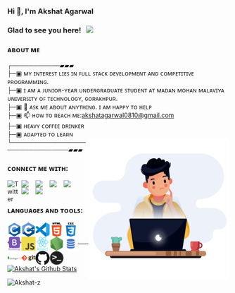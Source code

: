  
### Hi 👋, I'm Akshat Agarwal

### Glad to see you here! &nbsp; ![](https://visitor-badge.glitch.me/badge?page_id=Akshat-z.Akshat-z)


### ᴀʙᴏᴜᴛ ᴍᴇ 
┌───────────▰▰▰<br/> 
├─▣ ᴍʏ ɪɴᴛᴇʀᴇꜱᴛ ʟɪᴇꜱ ɪɴ ꜰᴜʟʟ ꜱᴛᴀᴄᴋ ᴅᴇᴠᴇʟᴏᴘᴍᴇɴᴛ ᴀɴᴅ ᴄᴏᴍᴘᴇᴛɪᴛɪᴠᴇ ᴘʀᴏɢʀᴀᴍᴍɪɴɢ.<br/>
├─▣ ɪ ᴀᴍ ᴀ ᴊᴜɴɪᴏʀ-ʏᴇᴀʀ ᴜɴᴅᴇʀɢʀᴀᴅᴜᴀᴛᴇ ꜱᴛᴜᴅᴇɴᴛ ᴀᴛ ᴍᴀᴅᴀɴ ᴍᴏʜᴀɴ ᴍᴀʟᴀᴠɪʏᴀ ᴜɴɪᴠᴇʀꜱɪᴛʏ ᴏꜰ ᴛᴇᴄʜɴᴏʟᴏɢʏ, ɢᴏʀᴀᴋʜᴘᴜʀ.<br/>
├─▣ 💬 ᴀꜱᴋ ᴍᴇ ᴀʙᴏᴜᴛ ᴀɴʏᴛʜɪɴɢ. ɪ ᴀᴍ ʜᴀᴘᴘʏ ᴛᴏ ʜᴇʟᴘ<br/>
├─▣ 📫 ʜᴏᴡ ᴛᴏ ʀᴇᴀᴄʜ ᴍᴇ:akshatagarwal0810@gmail.com<br/>
├─▣ ʜᴇᴀᴠʏ ᴄᴏғғᴇᴇ ᴅʀɪɴᴋᴇʀ<br/>
├─▣ ᴀᴅᴀᴘᴛᴇᴅ ᴛᴏ ʟᴇᴀʀɴ<br/>
  <img align="right" width="320"  src="https://github.com/Akshat-z/Akshat-z/blob/main/developer.gif?raw=true" />
└───────────────────────────────▰▰▰<br/>

 
### ᴄᴏɴɴᴇᴄᴛ ᴍᴇ ᴡɪᴛʜ:

[<img align="left" alt="Twitter" width="32" src="https://raw.githubusercontent.com/rahuldkjain/github-profile-readme-generator/master/src/images/icons/Social/twitter.svg" />](https://mobile.twitter.com/AkshatA29410857)
[<img align="left" width="32" src="https://raw.githubusercontent.com/rahuldkjain/github-profile-readme-generator/master/src/images/icons/Social/linked-in-alt.svg" />](https://www.linkedin.com/in/akshat-agarwal-263995210/)
[<img align="left" width="32" src="https://raw.githubusercontent.com/rahuldkjain/github-profile-readme-generator/master/src/images/icons/Social/instagram.svg" />](https://www.instagram.com/akshat493/)
[<img align="left" width="32" src="https://raw.githubusercontent.com/rahuldkjain/github-profile-readme-generator/master/src/images/icons/Social/hackerrank.svg" />](https://www.hackerrank.com/infinity567?hr_r=1)
[<img align="left" width="32" src="https://cdn.jsdelivr.net/npm/simple-icons@3.1.0/icons/codechef.svg" />](https://www.codechef.com/users/infinity_567)
[<img align="left" width="32" src="https://raw.githubusercontent.com/rahuldkjain/github-profile-readme-generator/master/src/images/icons/Social/codeforces.svg" />](https://codeforces.com/profile/infinity567)
[<img align="left" width="32" src="https://raw.githubusercontent.com/rahuldkjain/github-profile-readme-generator/master/src/images/icons/Social/leet-code.svg" />](https://leetcode.com/infinity567/)


<br />
<br />

### ʟᴀɴɢᴜᴀɢᴇꜱ ᴀɴᴅ ᴛᴏᴏʟꜱ:
<img align="left" alt="C" width="32px" src="https://raw.githubusercontent.com/devicons/devicon/master/icons/c/c-original.svg" />
<img align="left" alt="CPP" width="32px" src="https://raw.githubusercontent.com/devicons/devicon/master/icons/cplusplus/cplusplus-original.svg" />
<img align="left" alt="Visual Studio Code" width="32px" src="https://raw.githubusercontent.com/github/explore/80688e429a7d4ef2fca1e82350fe8e3517d3494d/topics/visual-studio-code/visual-studio-code.png" />
<img align="left" alt="HTML5" width="32px" src="https://raw.githubusercontent.com/github/explore/80688e429a7d4ef2fca1e82350fe8e3517d3494d/topics/html/html.png" />
<img align="left" alt="CSS3" width="32px" src="https://raw.githubusercontent.com/github/explore/80688e429a7d4ef2fca1e82350fe8e3517d3494d/topics/css/css.png" />
<img align="left" alt="BootStrap" width="32px" src="https://raw.githubusercontent.com/devicons/devicon/master/icons/bootstrap/bootstrap-plain-wordmark.svg" />
<img align="left" alt="JavaScript" width="32px" src="https://raw.githubusercontent.com/github/explore/80688e429a7d4ef2fca1e82350fe8e3517d3494d/topics/javascript/javascript.png" />
<img align="left" alt="React.js" width="32px" src="https://raw.githubusercontent.com/devicons/devicon/master/icons/react/react-original-wordmark.svg" />
<img align="left" alt="Node.js" width="32px" src="https://raw.githubusercontent.com/github/explore/80688e429a7d4ef2fca1e82350fe8e3517d3494d/topics/nodejs/nodejs.png" />
<img align="left" alt="SQL" width="32px" src="https://raw.githubusercontent.com/github/explore/80688e429a7d4ef2fca1e82350fe8e3517d3494d/topics/sql/sql.png" />
<img align="left" alt="MongoDB" width="32px" src="https://raw.githubusercontent.com/github/explore/80688e429a7d4ef2fca1e82350fe8e3517d3494d/topics/mongodb/mongodb.png" />
<img align="left" alt="Git" width="32px" src="https://raw.githubusercontent.com/github/explore/80688e429a7d4ef2fca1e82350fe8e3517d3494d/topics/git/git.png" />
<img align="left" alt="GitHub" width="32px" src="https://raw.githubusercontent.com/github/explore/78df643247d429f6cc873026c0622819ad797942/topics/github/github.png" />
<img align="left" alt="Terminal" width="32px" src="https://raw.githubusercontent.com/github/explore/80688e429a7d4ef2fca1e82350fe8e3517d3494d/topics/terminal/terminal.png" />



<br />
<br />

---

[![Akshat's Github Stats](https://github-readme-stats.vercel.app/api?username=Akshat-z&count_private=true&theme=dracula&show_icons=true)](https://github.com/Akshatz/github-readme-stats)

<p><img align="left" src="https://github-readme-stats.vercel.app/api/top-langs?username=Akshat-z&show_icons=true&locale=en&layout=compact" alt="Akshat-z" /></p>

